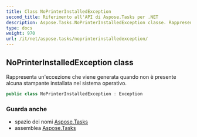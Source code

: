 ```yaml
---
title: Class NoPrinterInstalledException
second_title: Riferimento all'API di Aspose.Tasks per .NET
description: Aspose.Tasks.NoPrinterInstalledException classe. Rappresenta uneccezione che viene generata quando non è presente alcuna stampante installata nel sistema operativo.
type: docs
weight: 970
url: /it/net/aspose.tasks/noprinterinstalledexception/
---
```

## NoPrinterInstalledException class

Rappresenta un'eccezione che viene generata quando non è presente alcuna stampante installata nel sistema operativo.

```csharp
public class NoPrinterInstalledException : Exception
```

### Guarda anche

* spazio dei nomi [Aspose.Tasks](../../aspose.tasks/)
* assemblea [Aspose.Tasks](../../)


